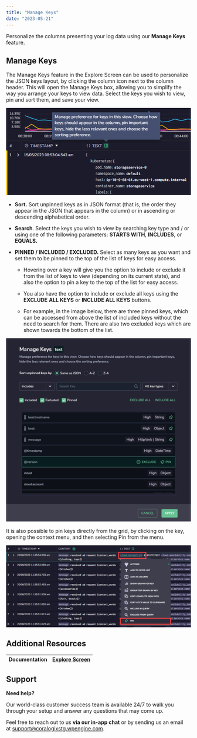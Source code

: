 ```yaml
---
title: "Manage Keys"
date: "2023-05-21"
---
```


Personalize the columns presenting your log data using our **Manage Keys** feature.

## Manage Keys

The Manage Keys feature in the Explore Screen can be used to personalize the JSON keys layout, by clicking the column icon next to the column header. This will open the Manage Keys box, allowing you to simplify the way you arrange your keys to view data. Select the keys you wish to view, pin and sort them, and save your view.

![Manage Columns](images/Explore-Manage-Keys-New-1.png)

- **Sort.** Sort unpinned keys as in JSON format (that is, the order they appear in the JSON that appears in the column) or in ascending or descending alphabetical order.

- **Search**. Select the keys you wish to view by searching key type and / or using one of the following parameters: **STARTS WITH**, **INCLUDES**, or **EQUALS.**

- **PINNED / INCLUDED / EXCLUDED.** Select as many keys as you want and set them to be pinned to the top of the list of keys for easy access.
    - Hovering over a key will give you the option to include or exclude it from the list of keys to view (depending on its current state), and also the option to pin a key to the top of the list for easy access.
    
    - You also have the option to include or exclude all keys using the **EXCLUDE** **ALL KEYS** or **INCLUDE ALL KEYS** buttons.
    
    - For example, in the image below, there are three pinned keys, which can be accessed from above the list of included keys without the need to search for them. There are also two excluded keys which are shown towards the bottom of the list.

![](images/Explore-Manage-Keys-Text-1024x1014.png)

It is also possible to pin keys directly from the grid, by clicking on the key, opening the context menu, and then selecting Pin from the menu.

![](images/Explore-Manage-Keys-Pin-from-Menu-1024x453.png)

## Additional Resources

| Documentation | [Explore Screen](https://coralogixstg.wpengine.com/docs/explore-screen/) |
| --- | --- |

## Support

**Need help?**

Our world-class customer success team is available 24/7 to walk you through your setup and answer any questions that may come up.

Feel free to reach out to us **via our in-app chat** or by sending us an email at [support@coralogixstg.wpengine.com](mailto:support@coralogixstg.wpengine.com).
